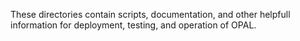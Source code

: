 These directories contain scripts, documentation, and other helpfull information for deployment, testing, and operation of OPAL.
